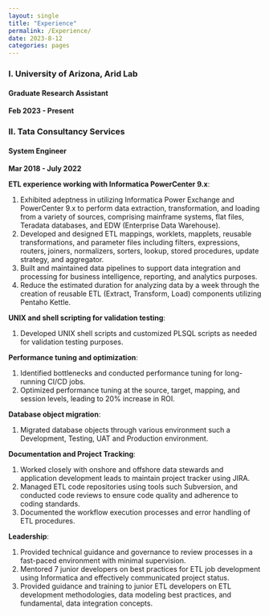 ```yaml
---
layout: single
title: "Experience"
permalink: /Experience/
date: 2023-8-12
categories: pages
---
```


### I. University of Arizona, Arid Lab ###                                        
#### Graduate Research Assistant ####
**Feb 2023 - Present**












### II. Tata Consultancy Services ###                                           
#### System Engineer ####
**Mar 2018 - July 2022**

**ETL experience working with Informatica PowerCenter 9.x**:
1. Exhibited adeptness in utilizing Informatica Power Exchange and PowerCenter 9.x to perform data extraction, transformation, and loading from a variety of sources, comprising mainframe systems, flat files, Teradata databases, and EDW (Enterprise Data Warehouse). 
2. Developed and designed ETL mappings, worklets, mapplets, reusable transformations, and parameter files including filters, 
   expressions, routers, joiners, normalizers, sorters, lookup, stored procedures, update strategy, and aggregator.
3. Built and maintained data pipelines to support data integration and processing for business intelligence, reporting, and analytics 
   purposes.
4. Reduce the estimated duration for analyzing data by a week through the creation of reusable ETL (Extract, Transform, Load)
   components utilizing Pentaho Kettle.

**UNIX and shell scripting for validation testing**:
1. Developed UNIX shell scripts and customized PLSQL scripts as needed for validation testing purposes.

**Performance tuning and optimization**:
1. Identified bottlenecks and conducted performance tuning for long-running CI/CD jobs.
2. Optimized performance tuning at the source, target, mapping, and session levels, leading to 20% increase in ROI.

**Database object migration**:
1. Migrated database objects through various environment such a Development, Testing, UAT and Production environment.

**Documentation and Project Tracking**:
1. Worked closely with onshore and offshore data stewards and application development leads to maintain project tracker using JIRA. 
2. Managed ETL code repositories using tools such Subversion, and conducted code reviews to ensure code quality and adherence to coding standards.
3. Documented the workflow execution processes and error handling of ETL procedures.

**Leadership**:
1. Provided technical guidance and governance to review processes in a fast-paced environment with minimal supervision.
2. Mentored 7 junior developers on best practices for ETL job development using Informatica and effectively communicated project status.
3. Provided guidance and training to junior ETL developers on ETL development methodologies, data modeling best practices, and fundamental, data integration concepts. 




